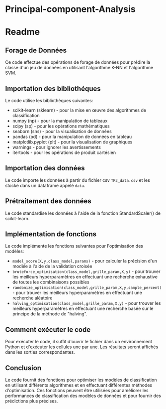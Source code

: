 # Principal-component-Analysis
# Readme

## Forage de Données

Ce code effectue des opérations de forage de données pour prédire la classe d'un jeu de données en utilisant l'algorithme K-NN et l'algorithme SVM. 

## Importation des bibliothéques

Le code utilise les bibliothèques suivantes:
* scikit-learn (sklearn) - pour la mise en œuvre des algorithmes de classification
* numpy (np) - pour la manipulation de tableaux
* scipy (sp) - pour les opérations mathématiques
* seaborn (sns) - pour la visualisation de données
* pandas (pd) - pour la manipulation de données en tableau
* matplotlib.pyplot (plt) - pour la visualisation de graphiques
* warnings - pour ignorer les avertissements
* itertools - pour les opérations de produit cartésien

## Importation des données

Le code importe les données à partir du fichier csv `TP3_data.csv` et les stocke dans un dataframe appelé `data`.

## Prétraitement des données

Le code standardise les données à l'aide de la fonction StandardScaler() de scikit-learn.

## Implémentation de fonctions

Le code implémente les fonctions suivantes pour l'optimisation des modèles:
* `model_score(X,y,class_model,params)` - pour calculer la précision d'un modèle à l'aide de la validation croisée
* `bruteforce_optimisation(class_model,grille_param,X,y)` - pour trouver les meilleurs hyperparamètres en effectuant une recherche exhaustive de toutes les combinaisons possibles
* `randomize_optimisation(class_model,grille_param,X,y,sample_percent)` - pour trouver les meilleurs hyperparamètres en effectuant une recherche aléatoire
* `halving_optimisation(class_model,grille_param,X,y)` - pour trouver les meilleurs hyperparamètres en effectuant une recherche basée sur le principe de la méthode de "halving".

## Comment exécuter le code

Pour exécuter le code, il suffit d'ouvrir le fichier dans un environnement Python et d'exécuter les cellules une par une. Les résultats seront affichés dans les sorties correspondantes. 

## Conclusion 

Le code fournit des fonctions pour optimiser les modèles de classification en utilisant différents algorithmes et en effectuant différentes méthodes d'optimisation. Ces fonctions peuvent être utilisées pour améliorer les performances de classification des modèles de données et pour fournir des prédictions plus précises.

